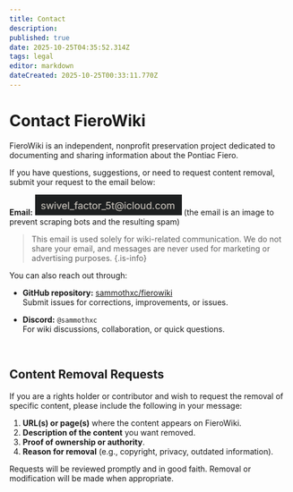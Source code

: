 ```yaml
---
title: Contact
description: 
published: true
date: 2025-10-25T04:35:52.314Z
tags: legal
editor: markdown
dateCreated: 2025-10-25T00:33:11.770Z
---
```


# Contact FieroWiki

FieroWiki is an independent, nonprofit preservation project dedicated to documenting and sharing information about the Pontiac Fiero.

If you have questions, suggestions, or need to request content removal, submit your request to the email below:

**Email:** ![email.png](/email.png) (the email is an image to prevent scraping bots and the resulting spam)

> This email is used solely for wiki-related communication. We do not share your email, and messages are never used for marketing or advertising purposes.
{.is-info}

You can also reach out through:

- **GitHub repository:** [sammothxc/fierowiki](https://github.com/sammothxc/fierowiki)  
  Submit issues for corrections, improvements, or issues.

- **Discord:** `@sammothxc`  
  For wiki discussions, collaboration, or quick questions.

<br>

## Content Removal Requests

If you are a rights holder or contributor and wish to request the removal of specific content, please include the following in your message:

1. **URL(s) or page(s)** where the content appears on FieroWiki.  
2. **Description of the content** you want removed.  
3. **Proof of ownership or authority**.  
4. **Reason for removal** (e.g., copyright, privacy, outdated information).

Requests will be reviewed promptly and in good faith. Removal or modification will be made when appropriate.
